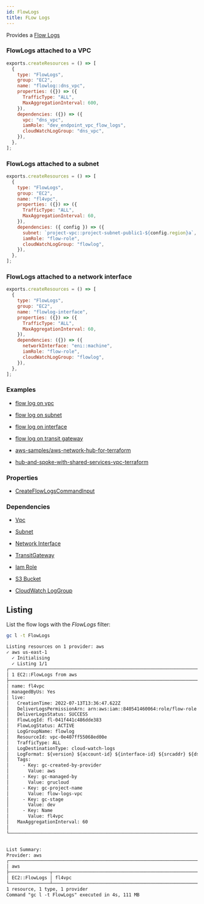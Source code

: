 ```yaml
---
id: FlowLogs
title: FLow Logs
---
```


Provides a [Flow Logs](https://console.aws.amazon.com/vpc/home?#vpcs:)

### FlowLogs attached to a VPC

```js
exports.createResources = () => [
  {
    type: "FlowLogs",
    group: "EC2",
    name: "flowlog::dns_vpc",
    properties: ({}) => ({
      TrafficType: "ALL",
      MaxAggregationInterval: 600,
    }),
    dependencies: ({}) => ({
      vpc: "dns_vpc",
      iamRole: "dev_endpoint_vpc_flow_logs",
      cloudWatchLogGroup: "dns_vpc",
    }),
  },
];
```

### FlowLogs attached to a subnet

```js
exports.createResources = () => [
  {
    type: "FlowLogs",
    group: "EC2",
    name: "fl4vpc",
    properties: ({}) => ({
      TrafficType: "ALL",
      MaxAggregationInterval: 60,
    }),
    dependencies: ({ config }) => ({
      subnet: `project-vpc::project-subnet-public1-${config.region}a`,
      iamRole: "flow-role",
      cloudWatchLogGroup: "flowlog",
    }),
  },
];
```

### FlowLogs attached to a network interface

```js
exports.createResources = () => [
  {
    type: "FlowLogs",
    group: "EC2",
    name: "flowlog-interface",
    properties: ({}) => ({
      TrafficType: "ALL",
      MaxAggregationInterval: 60,
    }),
    dependencies: ({}) => ({
      networkInterface: "eni::machine",
      iamRole: "flow-role",
      cloudWatchLogGroup: "flowlog",
    }),
  },
];
```


### Examples

- [flow log on vpc](https://github.com/grucloud/grucloud/blob/main/examples/aws/EC2/flow-logs/flow-logs-vpc)

- [flow log on subnet](https://github.com/grucloud/grucloud/blob/main/examples/aws/EC2/flow-logs/flow-logs-subnet)

- [flow log on interface](https://github.com/grucloud/grucloud/blob/main/examples/aws/EC2/flow-logs/flow-logs-interface)

- [flow log on transit gateway](https://github.com/grucloud/grucloud/blob/main/examples/aws/EC2/flow-logs/flow-logs-tgw)

- [aws-samples/aws-network-hub-for-terraform](https://github.com/grucloud/grucloud/blob/main/examples/aws/aws-samples/aws-network-hub-for-terraform)

- [hub-and-spoke-with-shared-services-vpc-terraform](https://github.com/grucloud/grucloud/blob/main/examples/aws/aws-samples/hub-and-spoke-with-shared-services-vpc-terraform)

### Properties

- [CreateFlowLogsCommandInput](https://docs.aws.amazon.com/AWSJavaScriptSDK/v3/latest/clients/client-ec2/interfaces/createflowlogscommandinput.html)

### Dependencies

- [Vpc](./Vpc.md)
- [Subnet](./Subnet.md)
- [Network Interface](./NetworkInterface.md)
- [TransitGateway](./TransitGateway.md)

- [Iam Role](../IAM/Role.md)
- [S3 Bucket](../S3/Bucket.md)
- [CloudWatch LogGroup](../CloudWatchLogs/LogGroup.md)

## Listing

List the flow logs with the _FlowLogs_ filter:

```sh
gc l -t FlowLogs
```

```txt
Listing resources on 1 provider: aws
✓ aws us-east-1
  ✓ Initialising
  ✓ Listing 1/1
┌──────────────────────────────────────────────────────────────────────────────────────────┐
│ 1 EC2::FlowLogs from aws                                                                 │
├──────────────────────────────────────────────────────────────────────────────────────────┤
│ name: fl4vpc                                                                             │
│ managedByUs: Yes                                                                         │
│ live:                                                                                    │
│   CreationTime: 2022-07-13T13:36:47.622Z                                                 │
│   DeliverLogsPermissionArn: arn:aws:iam::840541460064:role/flow-role                     │
│   DeliverLogsStatus: SUCCESS                                                             │
│   FlowLogId: fl-041f441c486dde383                                                        │
│   FlowLogStatus: ACTIVE                                                                  │
│   LogGroupName: flowlog                                                                  │
│   ResourceId: vpc-0e407ff55068ed00e                                                      │
│   TrafficType: ALL                                                                       │
│   LogDestinationType: cloud-watch-logs                                                   │
│   LogFormat: ${version} ${account-id} ${interface-id} ${srcaddr} ${dstaddr} ${srcport} … │
│   Tags:                                                                                  │
│     - Key: gc-created-by-provider                                                        │
│       Value: aws                                                                         │
│     - Key: gc-managed-by                                                                 │
│       Value: grucloud                                                                    │
│     - Key: gc-project-name                                                               │
│       Value: flow-logs-vpc                                                               │
│     - Key: gc-stage                                                                      │
│       Value: dev                                                                         │
│     - Key: Name                                                                          │
│       Value: fl4vpc                                                                      │
│   MaxAggregationInterval: 60                                                             │
│                                                                                          │
└──────────────────────────────────────────────────────────────────────────────────────────┘


List Summary:
Provider: aws
┌─────────────────────────────────────────────────────────────────────────────────────────┐
│ aws                                                                                     │
├───────────────┬─────────────────────────────────────────────────────────────────────────┤
│ EC2::FlowLogs │ fl4vpc                                                                  │
└───────────────┴─────────────────────────────────────────────────────────────────────────┘
1 resource, 1 type, 1 provider
Command "gc l -t FlowLogs" executed in 4s, 111 MB
```
